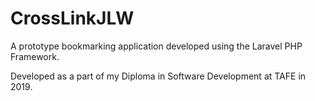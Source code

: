 # CrossLinkJLW

A prototype bookmarking application developed using the Laravel PHP Framework.

Developed as a part of my Diploma in Software Development at TAFE in 2019.
